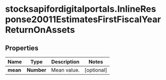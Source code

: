 # stocksapifordigitalportals.InlineResponse20011EstimatesFirstFiscalYearReturnOnAssets

## Properties

Name | Type | Description | Notes
------------ | ------------- | ------------- | -------------
**mean** | **Number** | Mean value. | [optional] 


